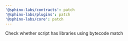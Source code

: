 ```yaml
---
'@sphinx-labs/contracts': patch
'@sphinx-labs/plugins': patch
'@sphinx-labs/core': patch
---
```


Check whether script has libraries using bytecode match
